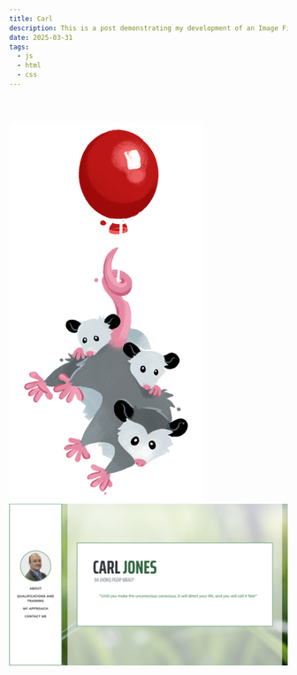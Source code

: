 ```yaml
---
title: Carl
description: This is a post demonstrating my development of an Image Filter using HTML, CSS and JS.
date: 2025-03-31
tags: 
  - js
  - html
  - css
---
```

<br>
<br>
<p><img src="./possum.png">
<img src="carl-homepage-1.png">
</p>
